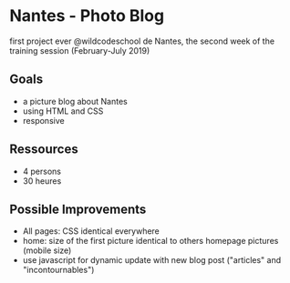 # Nantes - Photo Blog
first project ever @wildcodeschool de Nantes, the second week of the training session (February-July 2019)

## Goals
- a picture blog about Nantes
- using HTML and CSS
- responsive

## Ressources
- 4 persons
- 30 heures

## Possible Improvements
- All pages: CSS identical everywhere
- home: size of the first picture identical to others homepage pictures (mobile size)
- use javascript for dynamic update with new blog post ("articles" and "incontournables")
